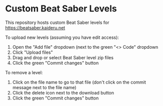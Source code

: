 # Custom Beat Saber Levels

This repository hosts custom Beat Saber levels for https://beatsaber.kaideru.net

To upload new levels (assuming you have edit access):
1. Open the "Add file" dropdown (next to the green "<> Code" dropdown
2. Click "Upload files"
3. Drag and drop or select Beat Saber level zip files
4. Click the green "Commit changes" button

To remove a level:
1. Click on the file name to go to that file (don't click on the commit message next to the file name)
2. Click the delete icon next to the download button
3. Click the green "Commit changes" button
